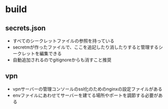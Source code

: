 # build

## secrets.json

- すべてのシークレットファイルの参照を持っている
- secretmが作ったファイルで、ここを追記したり消したりすると管理するシークレットを編集できる
- 自動追加されるのでgitignoreからも消すこと推奨

## vpn

- vpnサーバーの管理コンソールのssl化のためのnginxの設定ファイルがある
- envファイルにあわせてサーバーを建てる場所やポートを調節する必要がある